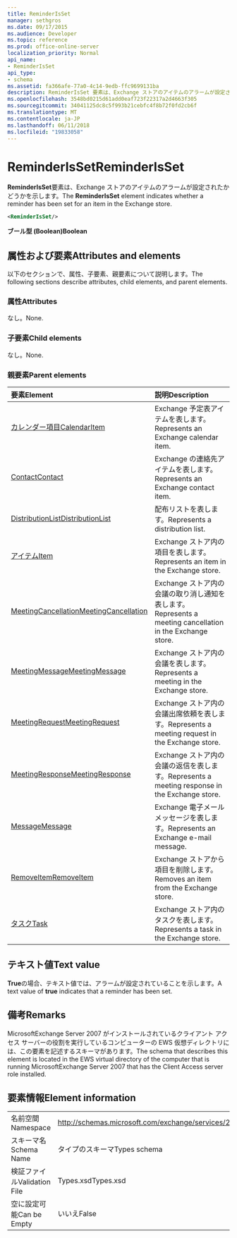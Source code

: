 ```yaml
---
title: ReminderIsSet
manager: sethgros
ms.date: 09/17/2015
ms.audience: Developer
ms.topic: reference
ms.prod: office-online-server
localization_priority: Normal
api_name:
- ReminderIsSet
api_type:
- schema
ms.assetid: fa366afe-77a0-4c14-9edb-ffc9699131ba
description: ReminderIsSet 要素は、Exchange ストアのアイテムのアラームが設定されたかどうかを示します。
ms.openlocfilehash: 3548bd0215d61add0eaf723f22317a2d4663f305
ms.sourcegitcommit: 34041125dc8c5f993b21cebfc4f8b72f0fd2cb6f
ms.translationtype: MT
ms.contentlocale: ja-JP
ms.lasthandoff: 06/11/2018
ms.locfileid: "19833058"
---
```

# <a name="reminderisset"></a><span data-ttu-id="a7381-103">ReminderIsSet</span><span class="sxs-lookup"><span data-stu-id="a7381-103">ReminderIsSet</span></span>

<span data-ttu-id="a7381-104">**ReminderIsSet**要素は、Exchange ストアのアイテムのアラームが設定されたかどうかを示します。</span><span class="sxs-lookup"><span data-stu-id="a7381-104">The **ReminderIsSet** element indicates whether a reminder has been set for an item in the Exchange store.</span></span> 
  
```xml
<ReminderIsSet/>
```

 <span data-ttu-id="a7381-105">**ブール型 (Boolean)**</span><span class="sxs-lookup"><span data-stu-id="a7381-105">**Boolean**</span></span>
## <a name="attributes-and-elements"></a><span data-ttu-id="a7381-106">属性および要素</span><span class="sxs-lookup"><span data-stu-id="a7381-106">Attributes and elements</span></span>

<span data-ttu-id="a7381-107">以下のセクションで、属性、子要素、親要素について説明します。</span><span class="sxs-lookup"><span data-stu-id="a7381-107">The following sections describe attributes, child elements, and parent elements.</span></span>
  
### <a name="attributes"></a><span data-ttu-id="a7381-108">属性</span><span class="sxs-lookup"><span data-stu-id="a7381-108">Attributes</span></span>

<span data-ttu-id="a7381-109">なし。</span><span class="sxs-lookup"><span data-stu-id="a7381-109">None.</span></span>
  
### <a name="child-elements"></a><span data-ttu-id="a7381-110">子要素</span><span class="sxs-lookup"><span data-stu-id="a7381-110">Child elements</span></span>

<span data-ttu-id="a7381-111">なし。</span><span class="sxs-lookup"><span data-stu-id="a7381-111">None.</span></span>
  
### <a name="parent-elements"></a><span data-ttu-id="a7381-112">親要素</span><span class="sxs-lookup"><span data-stu-id="a7381-112">Parent elements</span></span>

|<span data-ttu-id="a7381-113">**要素**</span><span class="sxs-lookup"><span data-stu-id="a7381-113">**Element**</span></span>|<span data-ttu-id="a7381-114">**説明**</span><span class="sxs-lookup"><span data-stu-id="a7381-114">**Description**</span></span>|
|:-----|:-----|
|[<span data-ttu-id="a7381-115">カレンダー項目</span><span class="sxs-lookup"><span data-stu-id="a7381-115">CalendarItem</span></span>](calendaritem.md) <br/> |<span data-ttu-id="a7381-116">Exchange 予定表アイテムを表します。</span><span class="sxs-lookup"><span data-stu-id="a7381-116">Represents an Exchange calendar item.</span></span>  <br/> |
|[<span data-ttu-id="a7381-117">Contact</span><span class="sxs-lookup"><span data-stu-id="a7381-117">Contact</span></span>](contact.md) <br/> |<span data-ttu-id="a7381-118">Exchange の連絡先アイテムを表します。</span><span class="sxs-lookup"><span data-stu-id="a7381-118">Represents an Exchange contact item.</span></span>  <br/> |
|[<span data-ttu-id="a7381-119">DistributionList</span><span class="sxs-lookup"><span data-stu-id="a7381-119">DistributionList</span></span>](distributionlist.md) <br/> |<span data-ttu-id="a7381-120">配布リストを表します。</span><span class="sxs-lookup"><span data-stu-id="a7381-120">Represents a distribution list.</span></span>  <br/> |
|[<span data-ttu-id="a7381-121">アイテム</span><span class="sxs-lookup"><span data-stu-id="a7381-121">Item</span></span>](item.md) <br/> |<span data-ttu-id="a7381-122">Exchange ストア内の項目を表します。</span><span class="sxs-lookup"><span data-stu-id="a7381-122">Represents an item in the Exchange store.</span></span>  <br/> |
|[<span data-ttu-id="a7381-123">MeetingCancellation</span><span class="sxs-lookup"><span data-stu-id="a7381-123">MeetingCancellation</span></span>](meetingcancellation.md) <br/> |<span data-ttu-id="a7381-124">Exchange ストア内の会議の取り消し通知を表します。</span><span class="sxs-lookup"><span data-stu-id="a7381-124">Represents a meeting cancellation in the Exchange store.</span></span>  <br/> |
|[<span data-ttu-id="a7381-125">MeetingMessage</span><span class="sxs-lookup"><span data-stu-id="a7381-125">MeetingMessage</span></span>](meetingmessage.md) <br/> |<span data-ttu-id="a7381-126">Exchange ストア内の会議を表します。</span><span class="sxs-lookup"><span data-stu-id="a7381-126">Represents a meeting in the Exchange store.</span></span>  <br/> |
|[<span data-ttu-id="a7381-127">MeetingRequest</span><span class="sxs-lookup"><span data-stu-id="a7381-127">MeetingRequest</span></span>](meetingrequest.md) <br/> |<span data-ttu-id="a7381-128">Exchange ストア内の会議出席依頼を表します。</span><span class="sxs-lookup"><span data-stu-id="a7381-128">Represents a meeting request in the Exchange store.</span></span>  <br/> |
|[<span data-ttu-id="a7381-129">MeetingResponse</span><span class="sxs-lookup"><span data-stu-id="a7381-129">MeetingResponse</span></span>](meetingresponse.md) <br/> |<span data-ttu-id="a7381-130">Exchange ストア内の会議の返信を表します。</span><span class="sxs-lookup"><span data-stu-id="a7381-130">Represents a meeting response in the Exchange store.</span></span>  <br/> |
|[<span data-ttu-id="a7381-131">Message</span><span class="sxs-lookup"><span data-stu-id="a7381-131">Message</span></span>](message-ex15websvcsotherref.md) <br/> |<span data-ttu-id="a7381-132">Exchange 電子メール メッセージを表します。</span><span class="sxs-lookup"><span data-stu-id="a7381-132">Represents an Exchange e-mail message.</span></span>  <br/> |
|[<span data-ttu-id="a7381-133">RemoveItem</span><span class="sxs-lookup"><span data-stu-id="a7381-133">RemoveItem</span></span>](removeitem.md) <br/> |<span data-ttu-id="a7381-134">Exchange ストアから項目を削除します。</span><span class="sxs-lookup"><span data-stu-id="a7381-134">Removes an item from the Exchange store.</span></span>  <br/> |
|[<span data-ttu-id="a7381-135">タスク</span><span class="sxs-lookup"><span data-stu-id="a7381-135">Task</span></span>](task.md) <br/> |<span data-ttu-id="a7381-136">Exchange ストア内のタスクを表します。</span><span class="sxs-lookup"><span data-stu-id="a7381-136">Represents a task in the Exchange store.</span></span>  <br/> |
   
## <a name="text-value"></a><span data-ttu-id="a7381-137">テキスト値</span><span class="sxs-lookup"><span data-stu-id="a7381-137">Text value</span></span>

<span data-ttu-id="a7381-138">**True**の場合、テキスト値では、アラームが設定されていることを示します。</span><span class="sxs-lookup"><span data-stu-id="a7381-138">A text value of **true** indicates that a reminder has been set.</span></span> 
  
## <a name="remarks"></a><span data-ttu-id="a7381-139">備考</span><span class="sxs-lookup"><span data-stu-id="a7381-139">Remarks</span></span>

<span data-ttu-id="a7381-140">MicrosoftExchange Server 2007 がインストールされているクライアント アクセス サーバーの役割を実行しているコンピューターの EWS 仮想ディレクトリには、この要素を記述するスキーマがあります。</span><span class="sxs-lookup"><span data-stu-id="a7381-140">The schema that describes this element is located in the EWS virtual directory of the computer that is running MicrosoftExchange Server 2007 that has the Client Access server role installed.</span></span>
  
## <a name="element-information"></a><span data-ttu-id="a7381-141">要素情報</span><span class="sxs-lookup"><span data-stu-id="a7381-141">Element information</span></span>

|||
|:-----|:-----|
|<span data-ttu-id="a7381-142">名前空間</span><span class="sxs-lookup"><span data-stu-id="a7381-142">Namespace</span></span>  <br/> |http://schemas.microsoft.com/exchange/services/2006/types  <br/> |
|<span data-ttu-id="a7381-143">スキーマ名</span><span class="sxs-lookup"><span data-stu-id="a7381-143">Schema Name</span></span>  <br/> |<span data-ttu-id="a7381-144">タイプのスキーマ</span><span class="sxs-lookup"><span data-stu-id="a7381-144">Types schema</span></span>  <br/> |
|<span data-ttu-id="a7381-145">検証ファイル</span><span class="sxs-lookup"><span data-stu-id="a7381-145">Validation File</span></span>  <br/> |<span data-ttu-id="a7381-146">Types.xsd</span><span class="sxs-lookup"><span data-stu-id="a7381-146">Types.xsd</span></span>  <br/> |
|<span data-ttu-id="a7381-147">空に設定可能</span><span class="sxs-lookup"><span data-stu-id="a7381-147">Can be Empty</span></span>  <br/> |<span data-ttu-id="a7381-148">いいえ</span><span class="sxs-lookup"><span data-stu-id="a7381-148">False</span></span>  <br/> |
   

